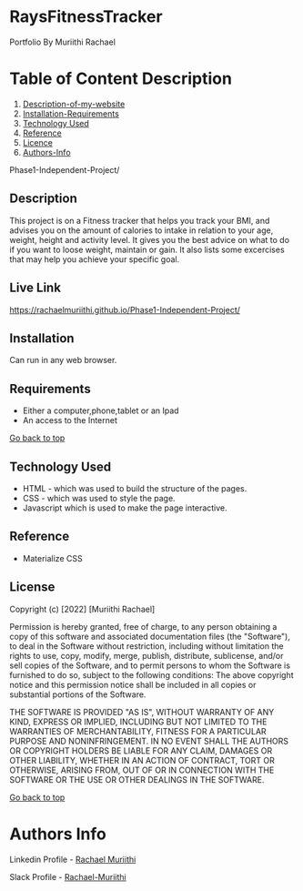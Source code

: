# RaysFitnessTracker

Portfolio By Muriithi Rachael

# Table of Content Description

1. [Description-of-my-website](#More-details-about-the-project)
2. [Installation-Requirements]()
3. [Technology Used](#Explains-the-tools-used)
4. [Reference]()
5. [Licence]()
6. [Authors-Info]()

Phase1-Independent-Project/

## Description

This project is on a Fitness tracker that helps you track your BMI, and advises you on the amount of calories to intake in relation to your age, weight, height and activity level. It gives you the best advice on what to do if you want to loose weight, maintain or gain. It also lists some excercises that may help you achieve your specific goal.

## Live Link 

https://rachaelmuriithi.github.io/Phase1-Independent-Project/

## Installation

Can run in any web browser.

## Requirements

- Either a computer,phone,tablet or an Ipad
- An access to the Internet

[Go back to top](go-back-to-top)

## Technology Used

- HTML - which was used to build the structure of the pages.
- CSS - which was used to style the page.
- Javascript which is used to make the page interactive.

## Reference

- Materialize CSS

## License

Copyright (c) [2022] [Muriithi Rachael]

Permission is hereby granted, free of charge, to any person obtaining a copy of this software and associated documentation files (the "Software"), to deal in the Software without restriction, including without limitation the rights to use, copy, modify, merge, publish, distribute, sublicense, and/or sell copies of the Software, and to permit persons to whom the Software is furnished to do so, subject to the following conditions:
The above copyright notice and this permission notice shall be included in all copies or substantial portions of the Software.

THE SOFTWARE IS PROVIDED "AS IS", WITHOUT WARRANTY OF ANY KIND, EXPRESS OR IMPLIED, INCLUDING BUT NOT LIMITED TO THE WARRANTIES OF MERCHANTABILITY, FITNESS FOR A PARTICULAR PURPOSE AND NONINFRINGEMENT. IN NO EVENT SHALL THE AUTHORS OR COPYRIGHT HOLDERS BE LIABLE FOR ANY CLAIM, DAMAGES OR OTHER LIABILITY, WHETHER IN AN ACTION OF CONTRACT, TORT OR OTHERWISE, ARISING FROM, OUT OF OR IN CONNECTION WITH THE SOFTWARE OR THE USE OR OTHER DEALINGS IN THE SOFTWARE.

[Go back to top](Go-Back-to-top)

# Authors Info

Linkedin Profile - [Rachael Muriithi]()

Slack Profile - [Rachael-Muriithi]()
